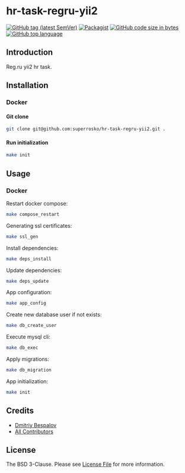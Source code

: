 # hr-task-regru-yii2

[![GitHub tag (latest SemVer)][ico-github-tag-version]][link-github-tag-version]
[![Packagist][ico-license]][link-license]
[![GitHub code size in bytes][ico-github-size]][link-github]
[![GitHub top language][ico-github-top-language]][link-github]

## Introduction

Reg.ru yii2 hr task.

## Installation

### Docker

#### Git clone
```bash
git clone git@github.com:superrosko/hr-task-regru-yii2.git .
```

#### Run initialization
```bash
make init
```


## Usage

### Docker

Restart docker compose:
```bash
make compose_restart
```
Generating ssl certificates:
```bash
make ssl_gen
```
Install dependencies:
```bash
make deps_install
```
Update dependencies:
```bash
make deps_update
```
App configuration:
```bash
make app_config
```
Create new database user if not exists:
```bash
make db_create_user
```
Execute mysql cli:
```bash
make db_exec
```
Apply migrations:
```bash
make db_migration
```
App initialization: 
```bash
make init
```

## Credits

- [Dmitriy Bespalov][link-author]
- [All Contributors][link-contributors]

## License

The BSD 3-Clause. Please see [License File][link-license] for more information.


[link-author]: https://github.com/superrosko
[link-contributors]: https://github.com/superrosko/hr-task-regru-yii2/contributors
[link-github]: https://github.com/superrosko/hr-task-regru-yii2
[link-github-tag-version]: https://github.com/superrosko/hr-task-regru-yii2
[link-license]: LICENSE.md

[ico-github-size]: https://img.shields.io/github/languages/code-size/superrosko/hr-task-regru-yii2.svg?style=flat
[ico-github-top-language]: https://img.shields.io/github/languages/top/superrosko/hr-task-regru-yii2.svg?style=flat
[ico-github-tag-version]: https://img.shields.io/github/v/tag/superrosko/hr-task-regru-yii2.svg?style=flat
[ico-license]: https://img.shields.io/github/license/superrosko/hr-task-regru-yii2.svg?style=flat
